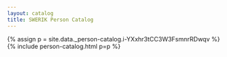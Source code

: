 ```yaml
---
layout: catalog
title: SWERIK Person Catalog
---
```

{% assign p = site.data._person-catalog.i-YXxhr3tCC3W3FsmnrRDwqv %}
{% include person-catalog.html p=p %}

